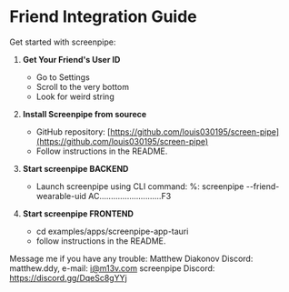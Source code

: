 # Friend Integration Guide

Get started with screenpipe:

1. **Get Your Friend's User ID**
   - Go to Settings
   - Scroll to the very bottom
   - Look for weird string

2. **Install Screenpipe from sourece**
   - GitHub repository: [https://github.com/louis030195/screen-pipe](https://github.com/louis030195/screen-pipe)
   - Follow instructions in the README.

3. **Start screenpipe BACKEND**
   - Launch screenpipe using CLI command: %: screenpipe --friend-wearable-uid AC...........................F3

4. **Start screenpipe FRONTEND**
   - cd examples/apps/screenpipe-app-tauri
   - follow instructions in the README.

Message me if you have any trouble:
Matthew Diakonov Discord: matthew.ddy, e-mail: i@m13v.com
screenpipe Discord: https://discord.gg/DqeSc8gYYj
